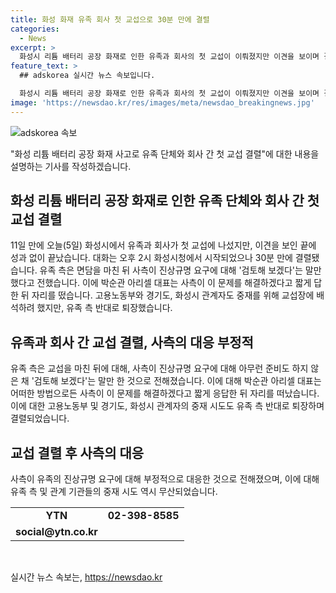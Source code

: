 ```yaml
---
title: 화성 화재 유족 회사 첫 교섭으로 30분 만에 결렬
categories:
  - News
excerpt: >
  화성시 리튬 배터리 공장 화재로 인한 유족과 회사의 첫 교섭이 이뤄졌지만 이견을 보이며 결렬됐습니다. 유족 측은 사측의 진상규명 요구에 대한 무관심을 지적하고, 아리셀 대표는 문제 해결을 약속하고 자리를 떴습니다. 고용노동부와 경기도, 화성시 관계자의 중재 시도도 유족 측 반대로 결렬했습니다. 사태에 대한 규명과 해결책 모색이 계속될 전망입니다. (150자)
feature_text: >
  ## adskorea 실시간 뉴스 속보입니다.

  화성시 리튬 배터리 공장 화재로 인한 유족과 회사의 첫 교섭이 이뤄졌지만 이견을 보이며 결렬됐습니다. 유족 측은 사측의 진상규명 요구에 대한 무관심을 지적하고, 아리셀 대표는 문제 해결을 약속하고 자리를 떴습니다. 고용노동부와 경기도, 화성시 관계자의 중재 시도도 유족 측 반대로 결렬했습니다. 사태에 대한 규명과 해결책 모색이 계속될 전망입니다. (150자)
image: 'https://newsdao.kr/res/images/meta/newsdao_breakingnews.jpg'
---
```


<p><img src="https://newsdao.kr/res/images/meta/newsdao_breakingnews.jpg" alt="adskorea 속보" /></p>

<p>"화성 리튬 배터리 공장 화재 사고로 유족 단체와 회사 간 첫 교섭 결렬"에 대한 내용을 설명하는 기사를 작성하겠습니다. </p>

<h2 data-ke-size="size26">화성 리튬 배터리 공장 화재로 인한 유족 단체와 회사 간 첫 교섭 결렬</h2>

<p data-ke-size="size16">11일 만에 오늘(5일) 화성시에서 유족과 회사가 첫 교섭에 나섰지만, 이견을 보인 끝에 성과 없이 끝났습니다. 대화는 오후 2시 화성시청에서 시작되었으나 30분 만에 결렬됐습니다. 유족 측은 면담을 마친 뒤 사측이 진상규명 요구에 대해 '검토해 보겠다'는 말만 했다고 전했습니다. 이에 박순관 아리셀 대표는 사측이 이 문제를 해결하겠다고 짧게 답한 뒤 자리를 떴습니다. 고용노동부와 경기도, 화성시 관계자도 중재를 위해 교섭장에 배석하려 했지만, 유족 측 반대로 퇴장했습니다.</p>

<h2 data-ke-size="size26">유족과 회사 간 교섭 결렬, 사측의 대응 부정적</h2>

<p data-ke-size="size16">유족 측은 교섭을 마친 뒤에 대해, 사측이 진상규명 요구에 대해 아무런 준비도 하지 않은 채 '검토해 보겠다'는 말만 한 것으로 전해졌습니다. 이에 대해 박순관 아리셀 대표는 어떠한 방법으로든 사측이 이 문제를 해결하겠다고 짧게 응답한 뒤 자리를 떠났습니다. 이에 대한 고용노동부 및 경기도, 화성시 관계자의 중재 시도도 유족 측 반대로 퇴장하며 결렬되었습니다.</p>

<h2 data-ke-size="size26">교섭 결렬 후 사측의 대응</h2>

<p data-ke-size="size16">사측이 유족의 진상규명 요구에 대해 부정적으로 대응한 것으로 전해졌으며, 이에 대해 유족 측 및 관계 기관들의 중재 시도 역시 무산되었습니다.</p> 

<table>
    <tr>
        <td style="text-align: center; height: 17px;"><b>YTN</b></td>
        <td style="text-align: center; height: 17px;"><b>02-398-8585</b></td>
    </tr>
    <tr>
        <td style="text-align: center; height: 17px;"><b>social@ytn.co.kr</b></td>
    </tr>
</table>

<p data-ke-size="size16">&nbsp;</p>
실시간 뉴스 속보는, <a href="https://newsdao.kr" rel="dofollow">https://newsdao.kr</a>


